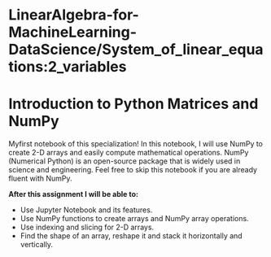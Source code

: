 
# LinearAlgebra-for-MachineLearning-DataScience/System_of_linear_equations:2_variables
# Introduction to Python Matrices and NumPy #

Myfirst notebook of this specialization! In this notebook, I will use NumPy to create 2-D arrays and easily compute mathematical operations. NumPy (Numerical Python) is an open-source package that is widely used in science and engineering. Feel free to skip this notebook if you are already fluent with NumPy.

**After this assignment I will be able to:**
- Use Jupyter Notebook and its features. 
- Use NumPy functions to create arrays and NumPy array operations. 
- Use indexing and slicing for 2-D arrays.
- Find the shape of an array, reshape it and stack it horizontally and vertically.













